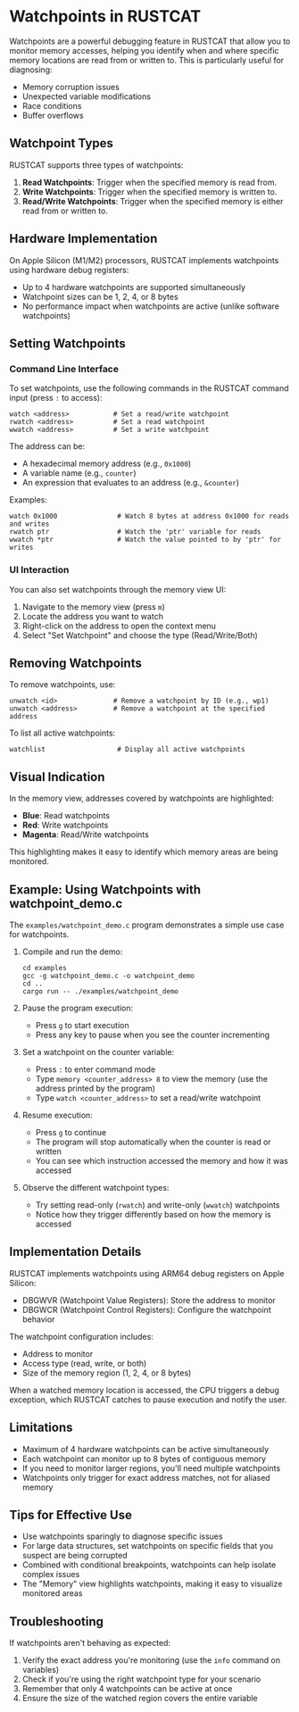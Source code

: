 # Watchpoints in RUSTCAT

Watchpoints are a powerful debugging feature in RUSTCAT that allow you to monitor memory accesses, helping you identify when and where specific memory locations are read from or written to. This is particularly useful for diagnosing:

- Memory corruption issues
- Unexpected variable modifications
- Race conditions
- Buffer overflows

## Watchpoint Types

RUSTCAT supports three types of watchpoints:

1. **Read Watchpoints**: Trigger when the specified memory is read from.
2. **Write Watchpoints**: Trigger when the specified memory is written to.
3. **Read/Write Watchpoints**: Trigger when the specified memory is either read from or written to.

## Hardware Implementation

On Apple Silicon (M1/M2) processors, RUSTCAT implements watchpoints using hardware debug registers:

- Up to 4 hardware watchpoints are supported simultaneously
- Watchpoint sizes can be 1, 2, 4, or 8 bytes
- No performance impact when watchpoints are active (unlike software watchpoints)

## Setting Watchpoints

### Command Line Interface

To set watchpoints, use the following commands in the RUSTCAT command input (press `:` to access):

```
watch <address>           # Set a read/write watchpoint
rwatch <address>          # Set a read watchpoint
wwatch <address>          # Set a write watchpoint
```

The address can be:
- A hexadecimal memory address (e.g., `0x1000`)
- A variable name (e.g., `counter`)
- An expression that evaluates to an address (e.g., `&counter`)

Examples:
```
watch 0x1000               # Watch 8 bytes at address 0x1000 for reads and writes
rwatch ptr                 # Watch the 'ptr' variable for reads
wwatch *ptr                # Watch the value pointed to by 'ptr' for writes
```

### UI Interaction

You can also set watchpoints through the memory view UI:
1. Navigate to the memory view (press `m`)
2. Locate the address you want to watch
3. Right-click on the address to open the context menu
4. Select "Set Watchpoint" and choose the type (Read/Write/Both)

## Removing Watchpoints

To remove watchpoints, use:

```
unwatch <id>              # Remove a watchpoint by ID (e.g., wp1)
unwatch <address>         # Remove a watchpoint at the specified address
```

To list all active watchpoints:

```
watchlist                  # Display all active watchpoints
```

## Visual Indication

In the memory view, addresses covered by watchpoints are highlighted:
- **Blue**: Read watchpoints
- **Red**: Write watchpoints
- **Magenta**: Read/Write watchpoints

This highlighting makes it easy to identify which memory areas are being monitored.

## Example: Using Watchpoints with watchpoint_demo.c

The `examples/watchpoint_demo.c` program demonstrates a simple use case for watchpoints.

1. Compile and run the demo:
   ```
   cd examples
   gcc -g watchpoint_demo.c -o watchpoint_demo
   cd ..
   cargo run -- ./examples/watchpoint_demo
   ```

2. Pause the program execution:
   - Press `g` to start execution
   - Press any key to pause when you see the counter incrementing

3. Set a watchpoint on the counter variable:
   - Press `:` to enter command mode
   - Type `memory <counter_address> 8` to view the memory (use the address printed by the program)
   - Type `watch <counter_address>` to set a read/write watchpoint

4. Resume execution:
   - Press `g` to continue
   - The program will stop automatically when the counter is read or written
   - You can see which instruction accessed the memory and how it was accessed

5. Observe the different watchpoint types:
   - Try setting read-only (`rwatch`) and write-only (`wwatch`) watchpoints
   - Notice how they trigger differently based on how the memory is accessed

## Implementation Details

RUSTCAT implements watchpoints using ARM64 debug registers on Apple Silicon:
- DBGWVR (Watchpoint Value Registers): Store the address to monitor
- DBGWCR (Watchpoint Control Registers): Configure the watchpoint behavior

The watchpoint configuration includes:
- Address to monitor
- Access type (read, write, or both)
- Size of the memory region (1, 2, 4, or 8 bytes)

When a watched memory location is accessed, the CPU triggers a debug exception, which RUSTCAT catches to pause execution and notify the user.

## Limitations

- Maximum of 4 hardware watchpoints can be active simultaneously
- Each watchpoint can monitor up to 8 bytes of contiguous memory
- If you need to monitor larger regions, you'll need multiple watchpoints
- Watchpoints only trigger for exact address matches, not for aliased memory

## Tips for Effective Use

- Use watchpoints sparingly to diagnose specific issues
- For large data structures, set watchpoints on specific fields that you suspect are being corrupted
- Combined with conditional breakpoints, watchpoints can help isolate complex issues
- The "Memory" view highlights watchpoints, making it easy to visualize monitored areas

## Troubleshooting

If watchpoints aren't behaving as expected:

1. Verify the exact address you're monitoring (use the `info` command on variables)
2. Check if you're using the right watchpoint type for your scenario
3. Remember that only 4 watchpoints can be active at once
4. Ensure the size of the watched region covers the entire variable 